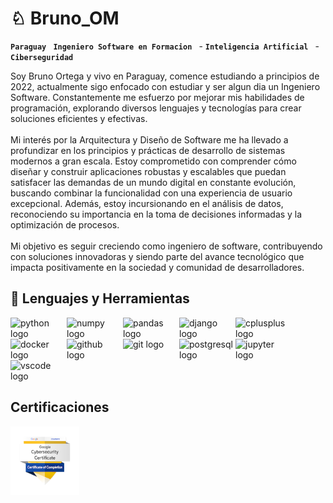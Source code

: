 # ♘ Bruno_OM

**`Paraguay `** **`Ingeniero Software en Formacion `** - **`Inteligencia Artificial `** -**`Ciberseguridad`**

<p>Soy Bruno Ortega y vivo en Paraguay, comence estudiando a principios de 2022, actualmente sigo enfocado con estudiar y ser algun dia un Ingeniero Software. Constantemente me esfuerzo por mejorar mis habilidades de programación, explorando diversos lenguajes y tecnologías para crear soluciones eficientes y efectivas.<br><br>Mi interés por la Arquitectura y Diseño de Software me ha llevado a profundizar en los principios y prácticas de desarrollo de sistemas modernos a gran escala. Estoy comprometido con comprender cómo diseñar y construir aplicaciones robustas y escalables que puedan satisfacer las demandas de un mundo digital en constante evolución, buscando combinar la funcionalidad con una experiencia de usuario excepcional. Además, estoy incursionando en el análisis de datos, reconociendo su importancia en la toma de decisiones informadas y la optimización de procesos.<br><br>Mi objetivo es seguir creciendo como ingeniero de software, contribuyendo con soluciones innovadoras y siendo parte del avance tecnológico que impacta positivamente en la sociedad y comunidad de desarrolladores.</p>

## 🔧 Lenguajes y Herramientas

<img align="left" alt="python logo" width="90px" style="padding-right-10px;" src="https://cdn.jsdelivr.net/gh/devicons/devicon/icons/python/python-original.svg"/>
<img align="left" style="padding-right-10px;" width="90px" src="https://cdn.jsdelivr.net/gh/devicons/devicon/icons/numpy/numpy-original.svg" alt="numpy logo"/>
<img align="left" style="padding-right-10px;" width="90px" src="https://cdn.jsdelivr.net/gh/devicons/devicon/icons/pandas/pandas-original.svg"  alt="pandas logo"/>
<img align="left" style="padding-right-10px;" width="90px" src="https://cdn.jsdelivr.net/gh/devicons/devicon/icons/django/django-plain.svg"  alt="django logo"/>
<img align="left" style="padding-right-10px;" width="90px" src="https://cdn.jsdelivr.net/gh/devicons/devicon/icons/cplusplus/cplusplus-original.svg" alt="cplusplus logo"/>
<img align="left" style="padding-right-10px;" width="90px" src="https://cdn.jsdelivr.net/gh/devicons/devicon/icons/docker/docker-plain-wordmark.svg"  alt="docker logo"  />
<img align="left" style="padding-right-10px;" width="90px" src="https://cdn.jsdelivr.net/gh/devicons/devicon/icons/github/github-original.svg" alt="github logo"  />
<img align="left" style="padding-right-10px;" width="90px" src="https://cdn.jsdelivr.net/gh/devicons/devicon/icons/git/git-plain.svg"  alt="git logo"  />
<img align="left" style="padding-right-10px;" width="90px" src="https://cdn.jsdelivr.net/gh/devicons/devicon/icons/postgresql/postgresql-original.svg" alt="postgresql logo"/>
<img align="left" style="padding-right-10px;" width="90px" src="https://cdn.jsdelivr.net/gh/devicons/devicon/icons/jupyter/jupyter-original.svg" alt="jupyter logo"/>
<img align="left" style="padding-right-10px;" width="90px" src="https://cdn.jsdelivr.net/gh/devicons/devicon/icons/vscode/vscode-original.svg"  alt="vscode logo"/>

<br clear="left"/>

## Certificaciones
<a href="https://www.credly.com/badges/10ab9ac6-e63f-404d-ad83-bd193a021cf9/public_url">
  <img src="Certificaciones/google-cybersecurity-certificate.png" height="110px" alt="Insignia de Introducción a la Ciberseguridad" />
</a>

